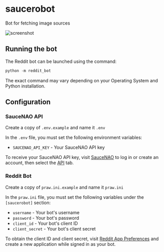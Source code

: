 # saucerobot

Bot for fetching image sources

![screenshot](https://user-images.githubusercontent.com/20955511/171333950-e9a6997e-c343-4aed-b14f-f59b048e5bc0.png)

## Running the bot

The Reddit bot can be launched using the command:

```py
python -m reddit_bot
```

The exact command may vary depending on your Operating System and Python installation.

## Configuration

### SauceNAO API

Create a copy of `.env.example` and name it `.env`

In the `.env` file, you must set the following environment variables:

* `SAUCENAO_API_KEY` - Your SauceNAO API key

To receive your SauceNAO API key, visit [SauceNAO](https://saucenao.com/user.php) to log in or create an account, then select the [API](https://saucenao.com/user.php?page=search-api) tab.

### Reddit Bot

Create a copy of `praw.ini.example` and name it `praw.ini`

In the `praw.ini` file, you must set the following variables under the `[saucerobot]` section:

* `username` - Your bot's username
* `password` - Your bot's password
* `client_id` - Your bot's client ID
* `client_secret` - Your bot's client secret

To obtain the client ID and client secret, visit [Reddit App Preferences](https://www.reddit.com/prefs/apps/) and create a new application while signed in as your bot.

